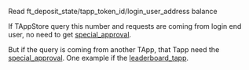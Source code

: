 Read
ft_deposit_state/tapp_token_id/login_user_address  balance

If TAppStore query this number and requests are coming from login end user, no need to get [special_approval](special_approval.md).

But if the query is coming from another TApp, that Tapp need the [special_approval](special_approval.md). One example if the [leaderboard_tapp](leaderboard_tapp.md).
